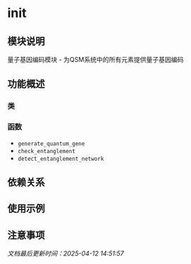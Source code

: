 # __init__

## 模块说明
量子基因编码模块 - 为QSM系统中的所有元素提供量子基因编码

## 功能概述

### 类


### 函数

- `generate_quantum_gene`
- `check_entanglement`
- `detect_entanglement_network`

## 依赖关系

## 使用示例

## 注意事项

*文档最后更新时间：2025-04-12 14:51:57*